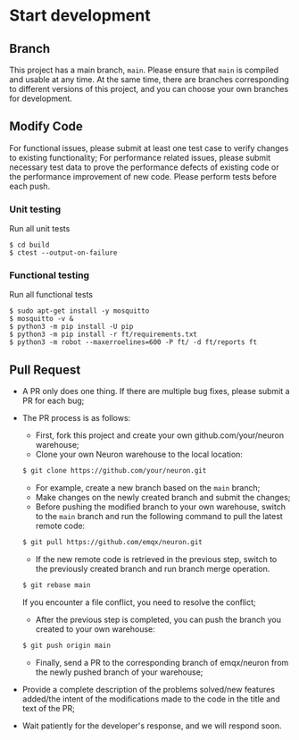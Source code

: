 # Start development

## Branch

This project has a main branch, `main`. Please ensure that `main` is compiled and usable at any time. At the same time, there are branches corresponding to different versions of this project, and you can choose your own branches for development.

## Modify Code

For functional issues, please submit at least one test case to verify changes to existing functionality; For performance related issues, please submit necessary test data to prove the performance defects of existing code or the performance improvement of new code.
Please perform tests before each push.

### Unit testing

Run all unit tests

```shell
$ cd build
$ ctest --output-on-failure
```

### Functional testing

Run all functional tests

```shell
$ sudo apt-get install -y mosquitto
$ mosquitto -v &
$ python3 -m pip install -U pip
$ python3 -m pip install -r ft/requirements.txt
$ python3 -m robot --maxerroelines=600 -P ft/ -d ft/reports ft
```

## Pull Request

* A PR only does one thing. If there are multiple bug fixes, please submit a PR for each bug;
* The PR process is as follows:

  * First, fork this project and create your own github.com/your/neuron warehouse;
  * Clone your own Neuron warehouse to the local location:
  ```bash
  $ git clone https://github.com/your/neuron.git 
  ```
  * For example, create a new branch based on the `main` branch;
  * Make changes on the newly created branch and submit the changes;
  * Before pushing the modified branch to your own warehouse, switch to the `main` branch and run the following command to pull the latest remote code:
  ```bash
  $ git pull https://github.com/emqx/neuron.git
  ``` 
  * If the new remote code is retrieved in the previous step, switch to the previously created branch and run branch merge operation.
  ```bash
  $ git rebase main
  ```
  If you encounter a file conflict, you need to resolve the conflict;
  * After the previous step is completed, you can push the branch you created to your own warehouse:
  ```bash
  $ git push origin main
  ```
  * Finally, send a PR to the corresponding branch of emqx/neuron from the newly pushed branch of your warehouse;

* Provide a complete description of the problems solved/new features added/the intent of the modifications made to the code in the title and text of the PR;
* Wait patiently for the developer's response, and we will respond soon.